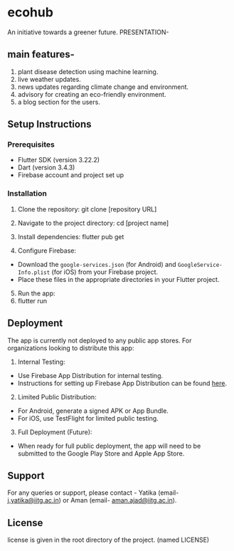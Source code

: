 # ecohub
An initiative towards a greener future.
PRESENTATION-

## main features-
1. plant disease detection using machine learning.
2. live weather updates.
3. news updates regarding climate change and environment.
4. advisory for creating an eco-friendly environment.
5. a blog section for the users.

## Setup Instructions

### Prerequisites

- Flutter SDK (version 3.22.2)
- Dart (version 3.4.3)
- Firebase account and project set up

### Installation

1. Clone the repository:
git clone [repository URL]

2. Navigate to the project directory:
cd [project name]

3. Install dependencies:
flutter pub get

4. Configure Firebase:
- Download the `google-services.json` (for Android) and `GoogleService-Info.plist` (for iOS) from your Firebase project.
- Place these files in the appropriate directories in your Flutter project.

5. Run the app:
6. flutter run

## Deployment

The app is currently not deployed to any public app stores. For organizations looking to distribute this app:

1. Internal Testing:
- Use Firebase App Distribution for internal testing.
- Instructions for setting up Firebase App Distribution can be found [here](https://firebase.google.com/docs/app-distribution).

2. Limited Public Distribution:
- For Android, generate a signed APK or App Bundle.
- For iOS, use TestFlight for limited public testing.

3. Full Deployment (Future):
- When ready for full public deployment, the app will need to be submitted to the Google Play Store and Apple App Store.

## Support

For any queries or support, please contact - Yatika (email- j.yatika@iitg.ac.in) or Aman (email- aman.ajad@iitg.ac.in).

## License

license is given in the root directory of the project. (named LICENSE)
